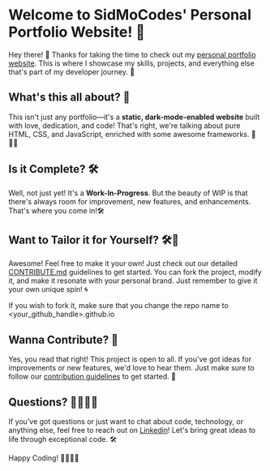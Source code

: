 # Welcome to SidMoCodes' Personal Portfolio Website! 🌟

Hey there! 👋 Thanks for taking the time to check out my [personal portfolio website](https://sidmocodes.github.io/). This is where I showcase my skills, projects, and everything else that's part of my developer journey. 🚀

## What's this all about? 🤔

This isn't just any portfolio—it's a **static, dark-mode-enabled website** built with love, dedication, and code! That's right, we're talking about pure HTML, CSS, and JavaScript, enriched with some awesome frameworks. 🌌👨‍💻

## Is it Complete? 🛠️

Well, not just yet! It's a **Work-In-Progress**. But the beauty of WIP is that there's always room for improvement, new features, and enhancements. That's where you come in!🛠️

## Want to Tailor it for Yourself? 🛠️🎨

Awesome! Feel free to make it your own! Just check out our detailed [CONTRIBUTE.md](https://github.com/sidmocodes/sidmocodes.github.io/blob/main/CONTRIBUTE.md) guidelines to get started. You can fork the project, modify it, and make it resonate with your personal brand. Just remember to give it your own unique spin! 🌀

If you wish to fork it, make sure that you change the repo name to <your_github_handle>.github.io

## Wanna Contribute? 🤝

Yes, you read that right! This project is open to all. If you've got ideas for improvements or new features, we'd love to hear them. Just make sure to follow our [contribution guidelines](CONTRIBUTE.md) to get started. 🙌

## Questions? 🤷‍♀️🤷‍♂️

If you've got questions or just want to chat about code, technology, or anything else, feel free to reach out on [Linkedin](https://www.linkedin.com/in/ssmohanty)! Let's bring great ideas to life through exceptional code. 🛠️

Happy Coding! 👩‍💻👨‍💻
